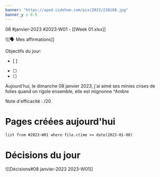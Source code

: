 ```yaml
---
banner: "https://apod.cidehom.com/pix/2023/230108.jpg"
banner_y : 0.5
---
```

08 #janvier-2023 #2023-W01 - [[Week 01.xlsx]]

![[🗣️ Mes affirmations]]

Objectifs du jour:
- [ ] 
- [ ] 
- [ ] 


Aujourd'hui, le dimanche 08 janvier 2023, j'ai aimé ses minies crises de folies quand on rigole ensemble, elle est mignonne ^Ambre

Note d'efficacité : /20

# Pages créées aujourd'hui
```dataview
list from #2023-W01 where file.ctime >= date(2023-01-08)
```

# Décisions du jour
![[Décisions#08 janvier-2023 2023-W01]]
